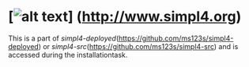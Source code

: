 [![alt text](https://raw.githubusercontent.com/ms123s/simpl4-deployed/master/etc/images/simpl4_logo.png "simpl4 logo")] (http://www.simpl4.org)
=================
This is a part of *simpl4-deployed*(https://github.com/ms123s/simpl4-deployed) or *simpl4-src*(https://github.com/ms123s/simpl4-src)  and is accessed during the installationtask.
